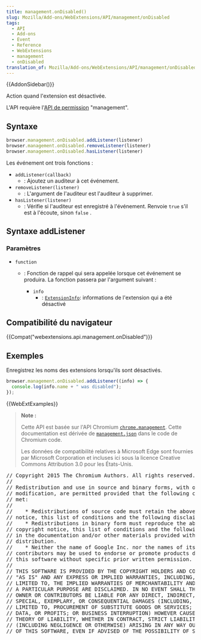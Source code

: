```yaml
---
title: management.onDisabled()
slug: Mozilla/Add-ons/WebExtensions/API/management/onDisabled
tags:
  - API
  - Add-ons
  - Event
  - Reference
  - WebExtensions
  - management
  - onDisabled
translation_of: Mozilla/Add-ons/WebExtensions/API/management/onDisabled
---
```

{{AddonSidebar()}}

Action quand l'extension est désactivée.

L'API requière l'[API de permission](/fr/Add-ons/WebExtensions/manifest.json/permissions) "management".

## Syntaxe

```js
browser.management.onDisabled.addListener(listener)
browser.management.onDisabled.removeListener(listener)
browser.management.onDisabled.hasListener(listener)
```

Les événement ont trois fonctions :

- `addListener(callback)`
  - : Ajoutez un auditeur à cet événement.
- `removeListener(listener)`
  - : L'argument de l'auditeur est l'auditeur à supprimer.
- `hasListener(listener)`
  - : Vérifie si l'auditeur est enregistré à l'événement. Renvoie `true` s'il est à l'écoute, sinon `false` .

## Syntaxe addListener

### Paramètres

- `function`

  - : Fonction de rappel qui sera appelée lorsque cet événement se produira. La fonction passera par l'argument suivant :

    - `info`
      - : [`ExtensionInfo`](/fr/docs/Mozilla/Add-ons/WebExtensions/API/management/ExtensionInfo): informations de l'extension qui a été désactivé

## Compatibilité du navigateur

{{Compat("webextensions.api.management.onDisabled")}}

## Exemples

Enregistrez les noms des extensions lorsqu'ils sont désactivés.

```js
browser.management.onDisabled.addListener((info) => {
  console.log(info.name + " was disabled");
});
```

{{WebExtExamples}}

> **Note :**
>
> Cette API est basée sur l'API Chromium [`chrome.management`](https://developer.chrome.com/extensions/management). Cette documentation est dérivée de [`management.json`](https://chromium.googlesource.com/chromium/src/+/master/extensions/common/api/management.json) dans le code de Chromium code.
>
> Les données de compatibilité relatives à Microsoft Edge sont fournies par Microsoft Corporation et incluses ici sous la licence Creative Commons Attribution 3.0 pour les États-Unis.

<div class="hidden"><pre>// Copyright 2015 The Chromium Authors. All rights reserved.
//
// Redistribution and use in source and binary forms, with or without
// modification, are permitted provided that the following conditions are
// met:
//
//    * Redistributions of source code must retain the above copyright
// notice, this list of conditions and the following disclaimer.
//    * Redistributions in binary form must reproduce the above
// copyright notice, this list of conditions and the following disclaimer
// in the documentation and/or other materials provided with the
// distribution.
//    * Neither the name of Google Inc. nor the names of its
// contributors may be used to endorse or promote products derived from
// this software without specific prior written permission.
//
// THIS SOFTWARE IS PROVIDED BY THE COPYRIGHT HOLDERS AND CONTRIBUTORS
// "AS IS" AND ANY EXPRESS OR IMPLIED WARRANTIES, INCLUDING, BUT NOT
// LIMITED TO, THE IMPLIED WARRANTIES OF MERCHANTABILITY AND FITNESS FOR
// A PARTICULAR PURPOSE ARE DISCLAIMED. IN NO EVENT SHALL THE COPYRIGHT
// OWNER OR CONTRIBUTORS BE LIABLE FOR ANY DIRECT, INDIRECT, INCIDENTAL,
// SPECIAL, EXEMPLARY, OR CONSEQUENTIAL DAMAGES (INCLUDING, BUT NOT
// LIMITED TO, PROCUREMENT OF SUBSTITUTE GOODS OR SERVICES; LOSS OF USE,
// DATA, OR PROFITS; OR BUSINESS INTERRUPTION) HOWEVER CAUSED AND ON ANY
// THEORY OF LIABILITY, WHETHER IN CONTRACT, STRICT LIABILITY, OR TORT
// (INCLUDING NEGLIGENCE OR OTHERWISE) ARISING IN ANY WAY OUT OF THE USE
// OF THIS SOFTWARE, EVEN IF ADVISED OF THE POSSIBILITY OF SUCH DAMAGE.
</pre></div>
